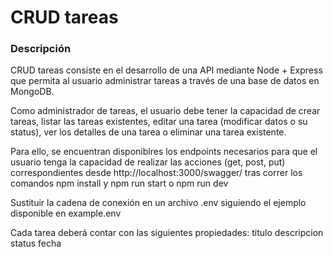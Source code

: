 # CRUD tareas
### Descripción
CRUD tareas consiste en el desarrollo de una API mediante Node + Express que permita al usuario administrar tareas a través de una base de datos en MongoDB.

Como administrador de tareas, el usuario debe tener la capacidad de crear tareas, listar las tareas existentes, editar una tarea (modificar datos o su status), ver los detalles de una tarea o eliminar una tarea existente. 

Para ello, se encuentran disponiblres los endpoints necesarios para que el usuario tenga la capacidad de realizar las acciones (get, post, put) correspondientes desde http://localhost:3000/swagger/ tras correr los comandos
npm install
y npm run start o npm run dev

Sustituir la cadena de conexión en un archivo .env siguiendo el ejemplo disponible en example.env

Cada tarea deberá contar con las siguientes propiedades:
titulo
descripcion
status
fecha
